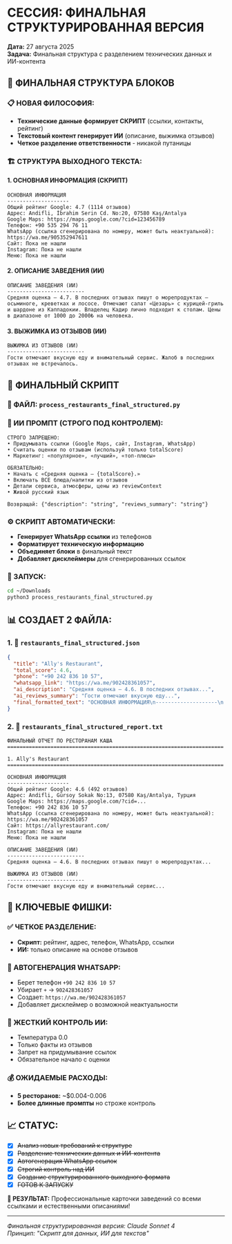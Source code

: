 # СЕССИЯ: ФИНАЛЬНАЯ СТРУКТУРИРОВАННАЯ ВЕРСИЯ

**Дата:** 27 августа 2025  
**Задача:** Финальная структура с разделением технических данных и ИИ-контента  

## 🎯 ФИНАЛЬНАЯ СТРУКТУРА БЛОКОВ

### 📋 НОВАЯ ФИЛОСОФИЯ:
- **Технические данные формирует СКРИПТ** (ссылки, контакты, рейтинг)
- **Текстовый контент генерирует ИИ** (описание, выжимка отзывов)
- **Четкое разделение ответственности** - никакой путаницы

### 🏗️ СТРУКТУРА ВЫХОДНОГО ТЕКСТА:

#### 1. ОСНОВНАЯ ИНФОРМАЦИЯ (СКРИПТ)
```
ОСНОВНАЯ ИНФОРМАЦИЯ
--------------------
Общий рейтинг Google: 4.7 (1114 отзывов)
Адрес: Andifli, İbrahim Serin Cd. No:20, 07580 Kaş/Antalya
Google Maps: https://maps.google.com/?cid=123456789
Телефон: +90 535 294 76 11  
WhatsApp (ссылка сгенерирована по номеру, может быть неактуальной): https://wa.me/905352947611
Сайт: Пока не нашли
Instagram: Пока не нашли
Меню: Пока не нашли
```

#### 2. ОПИСАНИЕ ЗАВЕДЕНИЯ (ИИ)
```
ОПИСАНИЕ ЗАВЕДЕНИЯ (ИИ)
-------------------------
Средняя оценка — 4.7. В последних отзывах пишут о морепродуктах — осьминоге, креветках и лососе. Отмечают салат «Цезарь» с курицей-гриль и шардоне из Каппадокии. Владелец Кадир лично подходит к столам. Цены в диапазоне от 1000 до 2000₺ на человека.
```

#### 3. ВЫЖИМКА ИЗ ОТЗЫВОВ (ИИ)
```
ВЫЖИМКА ИЗ ОТЗЫВОВ (ИИ)
-------------------------
Гости отмечают вкусную еду и внимательный сервис. Жалоб в последних отзывах не встречалось.
```

## 🔧 ФИНАЛЬНЫЙ СКРИПТ

### 📁 ФАЙЛ: `process_restaurants_final_structured.py`

### 🤖 ИИ ПРОМПТ (СТРОГО ПОД КОНТРОЛЕМ):
```
СТРОГО ЗАПРЕЩЕНО:
• Придумывать ссылки (Google Maps, сайт, Instagram, WhatsApp)
• Считать оценки по отзывам (используй только totalScore)
• Маркетинг: «популярное», «лучший», «топ-плюсы»

ОБЯЗАТЕЛЬНО:
• Начать с «Средняя оценка — {totalScore}.»
• Включать ВСЕ блюда/напитки из отзывов
• Детали сервиса, атмосферы, цены из reviewContext
• Живой русский язык

Возвращай: {"description": "string", "reviews_summary": "string"}
```

### ⚙️ СКРИПТ АВТОМАТИЧЕСКИ:
- **Генерирует WhatsApp ссылки** из телефонов
- **Форматирует техническую информацию** 
- **Объединяет блоки** в финальный текст
- **Добавляет дисклеймеры** для сгенерированных ссылок

### 🚀 ЗАПУСК:
```bash
cd ~/Downloads
python3 process_restaurants_final_structured.py
```

## 📊 СОЗДАЕТ 2 ФАЙЛА:

### 1. 📁 `restaurants_final_structured.json`
```json
{
  "title": "Ally's Restaurant",
  "total_score": 4.6,
  "phone": "+90 242 836 10 57",
  "whatsapp_link": "https://wa.me/902428361057",
  "ai_description": "Средняя оценка — 4.6. В последних отзывах...",
  "ai_reviews_summary": "Гости отмечают вкусную еду...",
  "final_formatted_text": "ОСНОВНАЯ ИНФОРМАЦИЯ\n--------------------\n..."
}
```

### 2. 📄 `restaurants_final_structured_report.txt`
```
ФИНАЛЬНЫЙ ОТЧЕТ ПО РЕСТОРАНАМ КАША
======================================================================

1. Ally's Restaurant
======================================================================

ОСНОВНАЯ ИНФОРМАЦИЯ
--------------------
Общий рейтинг Google: 4.6 (492 отзывов)
Адрес: Andifli, Gürsoy Sokak No:13, 07580 Kaş/Antalya, Турция
Google Maps: https://maps.google.com/?cid=...
Телефон: +90 242 836 10 57
WhatsApp (ссылка сгенерирована по номеру, может быть неактуальной): https://wa.me/902428361057
Сайт: https://allyrestaurant.com/
Instagram: Пока не нашли
Меню: Пока не нашли

ОПИСАНИЕ ЗАВЕДЕНИЯ (ИИ)
-------------------------
Средняя оценка — 4.6. В последних отзывах пишут о морепродуктах...

ВЫЖИМКА ИЗ ОТЗЫВОВ (ИИ)  
-------------------------
Гости отмечают вкусную еду и внимательный сервис...
```

## 🎯 КЛЮЧЕВЫЕ ФИШКИ:

### ✅ ЧЕТКОЕ РАЗДЕЛЕНИЕ:
- **Скрипт:** рейтинг, адрес, телефон, WhatsApp, ссылки
- **ИИ:** только описание на основе отзывов

### 🔗 АВТОГЕНЕРАЦИЯ WHATSAPP:
- Берет телефон `+90 242 836 10 57`
- Убирает `+` → `902428361057`
- Создает: `https://wa.me/902428361057`
- Добавляет дисклеймер о возможной неактуальности

### 🚫 ЖЕСТКИЙ КОНТРОЛЬ ИИ:
- Температура 0.0
- Только факты из отзывов
- Запрет на придумывание ссылок
- Обязательное начало с оценки

### 💰 ОЖИДАЕМЫЕ РАСХОДЫ:
- **5 ресторанов:** ~$0.004-0.006
- **Более длинные промпты** но строже контроль

## 📈 СТАТУС:

- [x] ~~Анализ новых требований к структуре~~
- [x] ~~Разделение технических данных и ИИ-контента~~
- [x] ~~Автогенерация WhatsApp ссылок~~
- [x] ~~Строгий контроль над ИИ~~
- [x] ~~Создание структурированного выходного формата~~
- [x] ~~ГОТОВ К ЗАПУСКУ~~

**🎯 РЕЗУЛЬТАТ:** Профессиональные карточки заведений со всеми ссылками и естественными описаниями!

---

*Финальная структурированная версия: Claude Sonnet 4*  
*Принцип: "Скрипт для данных, ИИ для текстов"*
